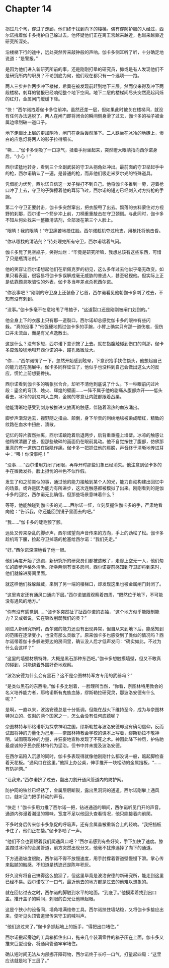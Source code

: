 # Chapter 14

<br>
拐过几个弯，穿过了走廊，他们终于找到向下的楼梯。偶有穿防护服的人经过，西尔诺拽着伽卡多掩护自己躲过去。他怀疑他们正在离王宫越来越近，也越来越靠近研究所深处。

沿楼梯下行的途中，远处突然传来敲钟般的声响。伽卡多侧耳听了听，十分确定地说道：“是警报。”

是因为他们进入新研究所前的事，还是刚刚打晕的研究员，抑或是有人发现他们不是研究所内的职员？不论到底为何，他们现在都只有一个选项——跑。

两人三步并作两步冲下楼梯，希冀在被发现前赶到地下三层。然而仅来得及冲下两段楼梯，刺耳的警报已经响彻整个地下空间。地下二层的楼梯间尽头突然亮起闪烁的红灯，金属闸门缓缓下降。

“快！”西尔诺拽着伽卡多往前冲。虽然还差一层，但如果此时被关在楼梯间，就没有任何办法逃脱了。两人在闸门即将闭合的瞬间侧身滑了过去，伽卡多的袖子被金属边缘刮破一道口子。

地下走廊比上层的更加阴冷，闸门在身后轰然落下。二人跌坐在冰冷的地砖上，惨白的应急灯将两人的影子拉得细长。

“嘶……”伽卡多倒吸了一口凉气，揉着手肘坐起来，突然瞪大眼睛指向西尔诺身后，“小心！”

西尔诺猛地转身，看到三个全副武装的守卫从拐角处冲出。最前面的守卫举起手中的枪，西尔诺确认了一遍，是普通的枪，而非他们吸走米罗尔光的特殊道具。

凭借能力优势，西尔诺自信这一发子弹打不到自己。他将伽卡多推到一旁，迎着枪口冲了上去，守卫的子弹擦着他的耳际飞过，西尔诺的短刃已经刺入对方持枪的手腕。

第二个守卫正要射击，伽卡多突然窜出，把衣服甩了出去。飘落的衣料蒙住对方视野的刹那，西尔诺一个箭步冲上前，刀柄重重敲击在守卫颈侧。与此同时，伽卡多不知从何处找来一整瓶清洁剂，全部泼在第三个人脸上。

“眼睛！我的眼睛！”守卫痛苦地捂住脸。西尔诺趁机夺过枪支，用枪托将他击昏。

“你从哪找的清洁剂？”待处理完所有守卫，西尔诺喘着气问。

伽卡多晃了晃空瓶子，笑得灿烂：“毕竟是研究所嘛，我想总该有这些东西，可惜了只是瓶清洁剂。”

他的笑容让西尔诺想起他们在斯佩克罗的初见，这么多年过去他似乎毫无改变。如果只看表面，很容易将伽卡多误解成毫无威胁的普通人，甚至轻视他。但实际上正是依靠颇具欺骗性的外表，伽卡多当年差点杀死西尔诺。

“你没事吧？”刚刚的守卫身上还装备了匕首，西尔诺看见他朝伽卡多刺了过去，不知有没有刺到。

“没事。”伽卡多毫不在意地甩了甩袖子，“这道裂口还是刚刚被闸门划到的。”

他全身上下的衣服上只有那一道裂口，西尔诺却总感觉伽卡多的眼神有些闪躲。“真的没事？”他强硬地抓过伽卡多的手腕，小臂上确实只有那一道伤痕，但伤口并未流血，而是有光点逸散出。

这是什么？没有多想，西尔诺下意识按了上去。就在指腹触碰到伤口的刹那，伽卡多应激般猛地甩开西尔诺的手，瞳孔微微放大。

“你……”西尔诺愣了一下，忽然开始感到眩晕，下意识抬手扶住额头，他想起自己的能力还在施展中。伽卡多同样怔住了，他似乎也没料到自己会做出这么大的反应，慌忙上前想要搀扶。

西尔诺看到伽卡多的嘴张张合合，却听不清他到底说了什么。下一秒眼前闪过片段：鎏金的穹顶、烛火、辉煌的壁画……一阵不属于他的剧痛从腹部炸开——低头看去，冰冷的剑刃刺入血肉，金属的寒意让内脏都跟着战栗。

他能清晰地感受到剑身被推进又抽离的触感，伴随着温热的血液涌出。

脚步声渐渐远去，视野随之扭曲、颠倒，身下华贵的刺绣地毯被染成暗红，精致的纹路在血水中扭曲、溃散。  

记忆的碎片骤然抽离，西尔诺踉跄着后退两步，后背重重撞上墙壁。冰凉的触感让他稍微清醒了些，但那些破碎的画面仍在眼前晃动。他不自觉按住了腹部，仿佛那里真的有一道伤口在隐隐作痛。伽卡多一把抓住他的肩膀，声音终于清晰地传进耳中：“喂！你没事吧！”

“没事……”西尔诺用力闭了闭眼，再睁开时那些幻象已经消失。他注意到伽卡多的手在微微发抖，脸上担忧的神色不似作假。

发生了和之前类似的事，通过他的能力接触到某个人的光，能力自动构建出回忆中的场景。或许是因为能力有所进步，这次连触感都被模拟了出来。刚刚看到的是伽卡多的回忆，西尔诺无比确信。但那些场景意味着什么？

等等，他能触碰到伽卡多的光……西尔诺一怔，立刻反握住伽卡多的手，严肃地看向他：“告诉我，你还能回到镜子里面去的吧。”

“我……”伽卡多的睫毛颤了颤。

远处又传来杂乱的脚步声，西尔诺望向声音传来的方向，手上的劲松了松。伽卡多趁机弯下腰，捡起守卫掉落的枪塞给西尔诺：“我们先走。”

“好。”西尔诺深深地看了他一眼。

他们再度开始了逃跑，新研究所的研究员们都被遣散了，走廊上空无一人，他们匆忙的脚步声格外清晰。所幸两侧有很多房间，西尔诺提前感知到守卫即将到来时，他们就躲进房间里面。

就这样他们躲躲藏藏，来到了另一端的楼梯口，却发现这里也被金属闸门封闭了。

“这里肯定还有通风口通向下层。”西尔诺皱眉观察着四周，“既然位于地下，不可能没有通风的地方。”

“你有没有感觉到……”伽卡多突然扯了扯西尔诺的衣袖，“这个地方似乎能限制能力？又或者说，它在吸收削弱我们的灵？”

刚进入新研究所时，西尔诺的能力还没有出现异常，但自从来到地下后，能感知到的范围在逐渐变小，也没有那么灵敏了。原来伽卡多也感受到了类似的情况吗？西尔诺带着伽卡多躲进旁边的房间里，确认没人后才低声发问：“确实如此，不过为什么会这样？”

“这里的墙壁材质特殊，大概是黑石那种东西吧。”伽卡多想触摸墙壁，但又不敢真的碰到，只能绕着外围好奇地观察。

“波洛安德为什么会有黑石？这不是奈图林特军方专用的武器吗？”

“是类似黑石的东西啦。”伽卡多比划着，一脸理所当然，“你看，奈图林特用教会的名义培养能力者，耶格诺斯有鬼族血脉，缪斯勒拉研究灵，那波洛安德有什么呢？”

是啊，一直以来，波洛安德总是十分低调。但能在战火下维持至今，成为与奈图林特对立的、仅剩的两个国家之一，怎么会没有任何底蕴呢？

奈图林特与耶格诺斯为探求神明之国，缪斯勒拉与波洛安德却没有确切信仰，反而试图将神的力量化为己用——奈图林特教会学校的课本上写着，缪斯勒拉不敬神明，试图窃取神的力量，并狂妄地宣称发现了不死之术。神因此降下神罚，护佑祂最虔诚的子民奈图林特代为惩治。但书中并未提及波洛安德。

在西尔诺陷入沉思的同时，伽卡多表现得就像他刚刚什么都没说一般，踮起脚检查着天花板。“通风口在这里。”他踩上办公桌，伸手推开一块松动的金属挡板，“……有防护网。”

“让我来。”西尔诺挤了过去，翻出刀割开通风管道内的防护网。

防护网的铁丝已经锈了，金属层层断裂，露出黑洞洞的通道。西尔诺刚攀上通风口，就听见门把手转动的声音。

“快走！”伽卡多用力推了西尔诺一把，钻进通道的瞬间，西尔诺听见门开的声音。通道内弥漫着潮湿的霉味，宽度不足以他回头查看情况，他只能接着向前爬。

不多时身后传来伽卡多急促的呼吸声，还有金属盖被重新合上的轻响。“我把挡板卡住了，他们正在撬。”伽卡多啧了一声。

“他们不会也要跟着我们爬通风口吧？”西尔诺感到有些好笑，手下加快了速度。膝盖蹭过冰冷的金属管道，前方突然出现分叉，他毫不犹豫选择了向下的通道。

下方通道坡度很陡，西尔诺不得不放慢速度，用手肘撑着管道壁慢慢下滑。掌心传来黏腻的触感，不知道是锈迹还是陈年积灰。

好久没有将自己搞得这么狼狈了，但这里毕竟是波洛安德的新研究所，能走到这里已经不易。西尔诺叹了一口气，最近他去的地方都是过去的他难以想象的。

就在回忆过去之时，西尔诺的脚触到水平的地面。“到底了。”他摸索着找到出口盖。推开盖子的瞬间，刺眼的白光让他眯起眼。

这是个狭小的设备间，墙角堆满维修工具。西尔诺扶住墙站稳，又将伽卡多接应出来，便听见头顶管道里传来守卫的喊叫声。

“他们追过来了。”伽卡多抓起地上的扳手，“得把出口堵住。”

西尔诺搬起旁边的工具箱抵住出口，拖来几个装满零件的箱子压在上面，伽卡多又推来巨型设备，将通风管道牢牢堵住。

确认短时间无法从内部挪开障碍物，西尔诺终于长吁一口气，打量起四周：“这里应该就是地下三层了。”
